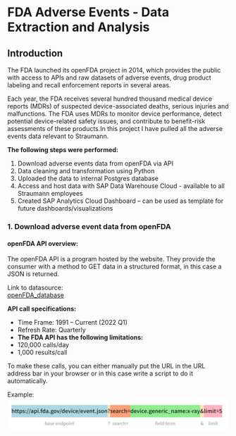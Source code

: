 # FDA Adverse Events - Data Extraction and Analysis

## Introduction

The FDA launched its openFDA project in 2014, which provides the public with access to APIs and raw datasets of adverse events, drug product labeling and recall enforcement reports in several areas. 

Each year, the FDA receives several hundred thousand medical device reports (MDRs) of suspected device-associated deaths, serious injuries and malfunctions. The FDA uses MDRs to monitor device performance, detect potential device-related safety issues, and contribute to benefit-risk assessments of these products.In this project I have pulled all the adverse events data relevant to Straumann. 

**The following steps were performed:**

1.	Download adverse events data from openFDA via API 
2.	Data cleaning and transformation using Python
3.	Uploaded the data to internal Postgres database
4.	Access and host data with SAP Data Warehouse Cloud - available to all Straumann employees
5.	Created SAP Analytics Cloud Dashboard – can be used as template for future dashboards/visualizations

### 1.  Download adverse event data from openFDA

#### **openFDA API overview:**

The openFDA API is a program hosted by the website. They provide the consumer with a method to GET data in a structured format, in this case a JSON is returned. 

Link to datasource:             
[openFDA_database](https://open.fda.gov/apis/device/event/download/)

**API call specifications:**
- Time Frame: 1991 – Current (2022 Q1)
- Refresh Rate: Quarterly
- **The FDA API has the following limitations:**
- 120,000 calls/day 
- 1,000 results/call


To make these calls, you can either manually put the URL in the URL address bar in your browser or in this case write a script to do it automatically. 

Example: ![openFDA API call](/assets/images/ApiCllExample.svg)







<!-- This content will not appear in the rendered Markdown 
You can use the [editor on GitHub](https://github.com/sarahbethsleipnir/webpage/edit/main/README.md) to maintain and preview the content for your website in Markdown files.

Whenever you commit to this repository, GitHub Pages will run [Jekyll](https://jekyllrb.com/) to rebuild the pages in your site, from the content in your Markdown files.

### Markdown

Markdown is a lightweight and easy-to-use syntax for styling your writing. It includes conventions for

```markdown
Syntax highlighted code block

# Header 1
## Header 2
### Header 3

- Bulleted
- List

1. Numbered
2. List

**Bold** and _Italic_ and `Code` text

[Link](url) and ![Image](src)
```

For more details see [Basic writing and formatting syntax](https://docs.github.com/en/github/writing-on-github/getting-started-with-writing-and-formatting-on-github/basic-writing-and-formatting-syntax).

### Jekyll Themes

Your Pages site will use the layout and styles from the Jekyll theme you have selected in your [repository settings](https://github.com/sarahbethsleipnir/webpage/settings/pages). The name of this theme is saved in the Jekyll `_config.yml` configuration file.

### Support or Contact

Having trouble with Pages? Check out our [documentation](https://docs.github.com/categories/github-pages-basics/) or [contact support](https://support.github.com/contact) and we’ll help you sort it out.

-->
